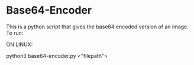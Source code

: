 # Base64-Encoder

This is a python script that gives the base64 encoded version of an image.
To run:

ON LINUX:

python3 base64-encoder.py <"filepath">
